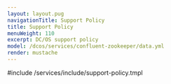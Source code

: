 ```yaml
---
layout: layout.pug
navigationTitle: Support Policy
title: Support Policy
menuWeight: 110
excerpt: DC/OS support policy
model: /dcos/services/confluent-zookeeper/data.yml
render: mustache
---
```


#include /services/include/support-policy.tmpl
